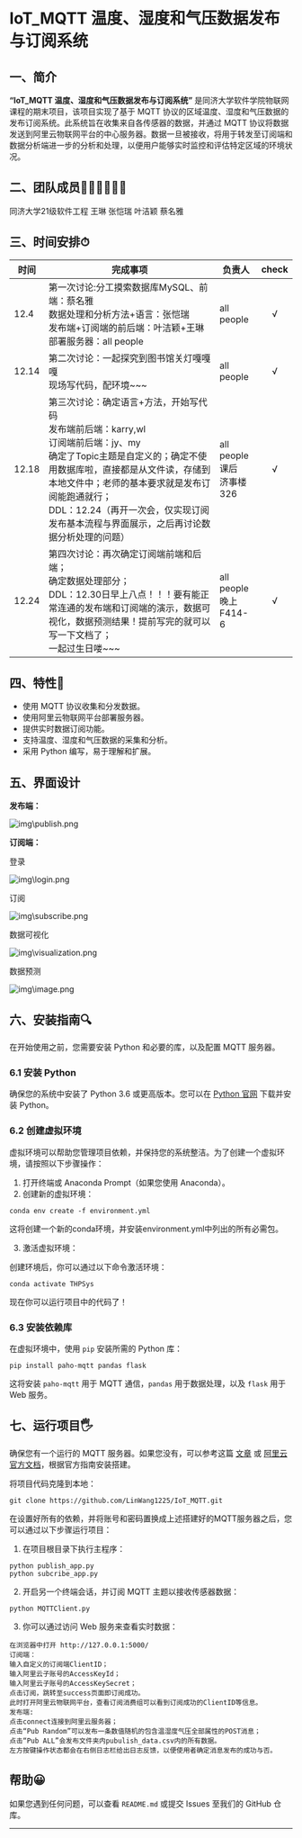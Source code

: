 # IoT_MQTT 温度、湿度和气压数据发布与订阅系统

## 一、简介

**“IoT_MQTT 温度、湿度和气压数据发布与订阅系统”** 是同济大学软件学院物联网课程的期末项目，该项目实现了基于 MQTT 协议的区域温度、湿度和气压数据的发布订阅系统。此系统旨在收集来自各传感器的数据，并通过 MQTT 协议将数据发送到阿里云物联网平台的中心服务器。数据一旦被接收，将用于转发至订阅端和数据分析端进一步的分析和处理，以便用户能够实时监控和评估特定区域的环境状况。

## 二、团队成员👭👩🏻‍🤝‍👩🏻
同济大学21级软件工程 王琳 张恺瑞 叶洁颖 蔡名雅

## 三、时间安排⏱

| 时间  | 完成事项                                                     | 负责人                           | check |
| ----- | ------------------------------------------------------------ | -------------------------------------- | :---: |
| 12.4  | 第一次讨论:分工摸索数据库MySQL、前端：蔡名雅<br>数据处理和分析方法+语言：张恺瑞<br>发布端+订阅端的前后端：叶洁颖+王琳<br>部署服务器：all people | all people                       |   √   |
| 12.14 | 第二次讨论：一起探究到图书馆关灯嘎嘎嘎<br>现场写代码，配环境~~~ | all people                       |   √   |
| 12.18 | 第三次讨论：确定语言+方法，开始写代码<br>发布端前后端：karry,wl<br>订阅端前后端：jy、my<br>确定了Topic主题是自定义的；确定不使用数据库啦，直接都是从文件读，存储到本地文件中；老师的基本要求就是发布订阅能跑通就行；<br>DDL：12.24（再开一次会，仅实现订阅发布基本流程与界面展示，之后再讨论数据分析处理的问题） | all people<br>课后 <br>济事楼326 |   √   |
| 12.24 | 第四次讨论：再次确定订阅端前端和后端；<br>确定数据处理部分；<br>DDL：12.30日早上八点！！！要有能正常连通的发布端和订阅端的演示，数据可视化，数据预测结果！提前写完的就可以写一下文档了；<br>一起过生日喽~~~ | all people<br>晚上<br>F414-6             |   √   |



## 四、特性🎈

- 使用 MQTT 协议收集和分发数据。
- 使用阿里云物联网平台部署服务器。
- 提供实时数据订阅功能。
- 支持温度、湿度和气压数据的采集和分析。
- 采用 Python 编写，易于理解和扩展。



## 五、界面设计

**发布端：**

![img\publish.png](https://github.com/TJIoT/IoT/blob/main/img/publish.png)

**订阅端：**

登录

![img\login.png](https://github.com/TJIoT/IoT/blob/main/img/login.png)

订阅

![img\subscribe.png](https://github.com/TJIoT/IoT/blob/main/img/subscribe.png)

数据可视化

![img\visualization.png](https://github.com/TJIoT/IoT/blob/main/img/visualization.png)

数据预测

![img\image.png](https://github.com/TJIoT/IoT/blob/main/img/image.png)



## 六、安装指南🔍

在开始使用之前，您需要安装 Python 和必要的库，以及配置 MQTT 服务器。

### 6.1 安装 Python

确保您的系统中安装了 Python 3.6 或更高版本。您可以在 [Python 官网](https://www.python.org/downloads/) 下载并安装 Python。

### 6.2 创建虚拟环境

虚拟环境可以帮助您管理项目依赖，并保持您的系统整洁。为了创建一个虚拟环境，请按照以下步骤操作：

1. 打开终端或 Anaconda Prompt（如果您使用 Anaconda）。
2. 创建新的虚拟环境：

```shell
conda env create -f environment.yml
```

这将创建一个新的conda环境，并安装environment.yml中列出的所有必需包。

3. 激活虚拟环境：
   

创建环境后，你可以通过以下命令激活环境：

```shell
conda activate THPSys
```

现在你可以运行项目中的代码了！

### 6.3 安装依赖库

在虚拟环境中，使用 `pip` 安装所需的 Python 库：

```shell
pip install paho-mqtt pandas flask
```

这将安装 `paho-mqtt` 用于 MQTT 通信，`pandas` 用于数据处理，以及 `flask` 用于 Web 服务。



## 七、运行项目🖐

确保您有一个运行的 MQTT 服务器。如果您没有，可以参考这篇 [文章](https://blog.csdn.net/wwwqqq2014/article/details/121079802) 或 [阿里云官方文档](https://help.aliyun.com/zh/iot/?spm=a2c4g.11186623.0.0.59e82028GocuBE)，根据官方指南安装搭建。

将项目代码克隆到本地：

```shell
git clone https://github.com/LinWang1225/IoT_MQTT.git
```

在设置好所有的依赖，并将账号和密码置换成上述搭建好的MQTT服务器之后，您可以通过以下步骤运行项目：

1. 在项目根目录下执行主程序：

```shell
python publish_app.py
python subcribe_app.py
```

2. 开启另一个终端会话，并订阅 MQTT 主题以接收传感器数据：

```shell
python MQTTClient.py
```

3. 你可以通过访问 Web 服务来查看实时数据：

```shell
在浏览器中打开 http://127.0.0.1:5000/
订阅端：
输入自定义的订阅端ClientID；
输入阿里云子账号的AccessKeyId；
输入阿里云子账号的AccessKeySecret；
点击订阅，跳转至success页面即订阅成功。
此时打开阿里云物联网平台，查看订阅消费组可以看到订阅成功的ClientID等信息。
发布端:
点击connect连接到阿里云服务器；
点击“Pub Random”可以发布一条数值随机的包含温湿度气压全部属性的POST消息；
点击“Pub ALL”会发布文件夹内pubulish_data.csv内的所有数据。
左方按键操作状态都会在右侧日志栏给出日志反馈，以便使用者确定消息发布的成功与否。
```



## 帮助😀

如果您遇到任何问题，可以查看 `README.md` 或提交 Issues 至我们的 GitHub 仓库。

---
